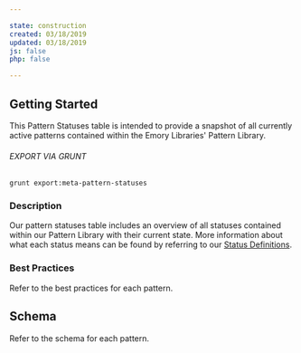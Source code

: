 ```yaml
---

state: construction
created: 03/18/2019
updated: 03/18/2019
js: false
php: false

---
```


## Getting Started

This Pattern Statuses table is intended to provide a snapshot of all currently active patterns contained within the Emory Libraries' Pattern Library.

###### EXPORT VIA GRUNT

```
grunt export:meta-pattern-statuses
```


### Description

Our pattern statuses table includes an overview of all statuses contained within our Pattern Library with their current state. More information about what each status means can be found by referring to our [Status Definitions][meta-status-definitions].


### Best Practices

Refer to the best practices for each pattern.


## Schema

Refer to the schema for each pattern.


[meta-status-definitions]: /patterns/00-meta-10-about-status-definitions/00-meta-10-about-status-definitions.html
